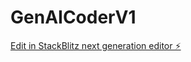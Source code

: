 # GenAICoderV1

[Edit in StackBlitz next generation editor ⚡️](https://stackblitz.com/~/github.com/07AMIT10/GenAICoderV1)